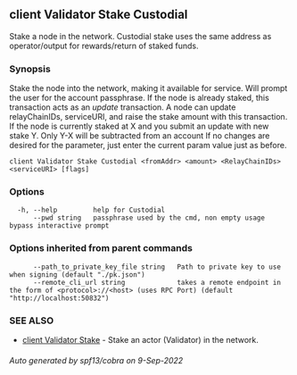 ## client Validator Stake Custodial

Stake a node in the network. Custodial stake uses the same address as operator/output for rewards/return of staked funds.

### Synopsis

Stake the node into the network, making it available for service.
Will prompt the user for the <fromAddr> account passphrase. If the node is already staked, this transaction acts as an *update* transaction.
A node can update relayChainIDs, serviceURI, and raise the stake amount with this transaction.
If the node is currently staked at X and you submit an update with new stake Y. Only Y-X will be subtracted from an account
If no changes are desired for the parameter, just enter the current param value just as before.

```
client Validator Stake Custodial <fromAddr> <amount> <RelayChainIDs> <serviceURI> [flags]
```

### Options

```
  -h, --help         help for Custodial
      --pwd string   passphrase used by the cmd, non empty usage bypass interactive prompt
```

### Options inherited from parent commands

```
      --path_to_private_key_file string   Path to private key to use when signing (default "./pk.json")
      --remote_cli_url string             takes a remote endpoint in the form of <protocol>://<host> (uses RPC Port) (default "http://localhost:50832")
```

### SEE ALSO

* [client Validator Stake](client_Validator_Stake.md)	 - Stake an actor (Validator) in the network.

###### Auto generated by spf13/cobra on 9-Sep-2022
